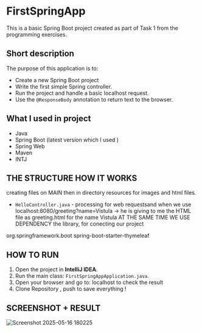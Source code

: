 # FirstSpringApp
This is a basic Spring Boot project created as part of Task 1 from the programming exercises.

##  Short description
The purpose of this application is to:
- Create a new Spring Boot project
- Write the first simple Spring controller.
- Run the project and handle a basic localhost request.
- Use the `@ResponseBody` annotation to return text to the browser.

## What I used in project 
- Java
- Spring Boot (latest  version which I used )
- Spring Web
- Maven
- INTJ

## THE STRUCTURE HOW IT WORKS 
creating files on MAIN 
then in directory resources for images and html files.
- `HelloController.java` - processing for web requestsand 
when we use localhost:8080/greeting?name=Vistula -> he is giving to me the HTML file as greeting.html for the name Vistula
AT THE SAME TIME WE USE DEPENDENCY the library, for conecting our project 
<dependency>
    <groupId>org.springframework.boot</groupId>
    <artifactId>spring-boot-starter-thymeleaf</artifactId>
</dependency>

## HOW TO RUN  
1. Open the project in **IntelliJ IDEA**.
2. Run the main class: `FirstSpringAppApplication.java`.
3. Open your browser and go to:  localhost to check the result
4. Clone Repository , push to save everything !
## SCREENSHOT + RESULT 

![Screenshot 2025-05-16 180225](https://github.com/user-attachments/assets/0fa8166b-19b0-4b5e-817c-c18d07a10a3e)
